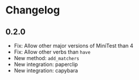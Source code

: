 # Changelog

## 0.2.0

* Fix: Allow other major versions of MiniTest than 4
* Fix: Allow other verbs than `have`
* New method: `add_matchers`
* New integration: paperclip
* New integration: capybara
